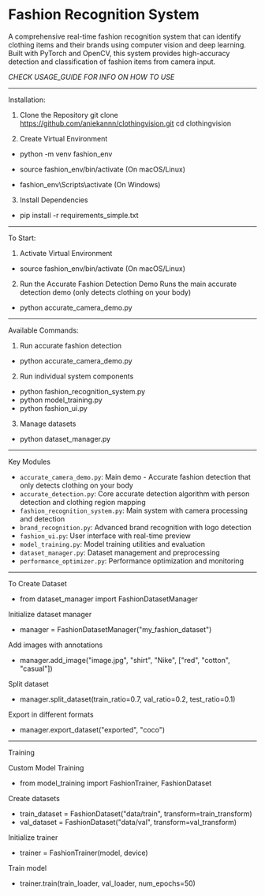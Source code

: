 # Fashion Recognition System

A comprehensive real-time fashion recognition system that can identify clothing items and their brands using computer vision and deep learning. Built with PyTorch and OpenCV, this system provides high-accuracy detection and classification of fashion items from camera input.

*CHECK USAGE_GUIDE FOR INFO ON HOW TO USE*

---
Installation:

1. Clone the Repository
git clone https://github.com/aniekannn/clothingvision.git
cd clothingvision


2. Create Virtual Environment
- python -m venv fashion_env
- source fashion_env/bin/activate  (On macOS/Linux)

- fashion_env\\Scripts\\activate  (On Windows)


3. Install Dependencies
- pip install -r requirements_simple.txt

---
To Start:

1. Activate Virtual Environment
- source fashion_env/bin/activate  (On macOS/Linux)


2. Run the Accurate Fashion Detection Demo
Runs the main accurate detection demo (only detects clothing on your body)
- python accurate_camera_demo.py

---
Available Commands:

1. Run accurate fashion detection
- python accurate_camera_demo.py


2. Run individual system components
- python fashion_recognition_system.py
- python model_training.py
- python fashion_ui.py


3. Manage datasets
- python dataset_manager.py

---
Key Modules
- `accurate_camera_demo.py`: Main demo - Accurate fashion detection that only detects clothing on your body
- `accurate_detection.py`: Core accurate detection algorithm with person detection and clothing region mapping
- `fashion_recognition_system.py`: Main system with camera processing and detection
- `brand_recognition.py`: Advanced brand recognition with logo detection
- `fashion_ui.py`: User interface with real-time preview
- `model_training.py`: Model training utilities and evaluation
- `dataset_manager.py`: Dataset management and preprocessing
- `performance_optimizer.py`: Performance optimization and monitoring

---
To Create Dataset
- from dataset_manager import FashionDatasetManager

Initialize dataset manager
- manager = FashionDatasetManager("my_fashion_dataset")

Add images with annotations
- manager.add_image("image.jpg", "shirt", "Nike", ["red", "cotton", "casual"])

Split dataset
- manager.split_dataset(train_ratio=0.7, val_ratio=0.2, test_ratio=0.1)

Export in different formats
- manager.export_dataset("exported", "coco")

---
Training

Custom Model Training
- from model_training import FashionTrainer, FashionDataset

Create datasets
- train_dataset = FashionDataset("data/train", transform=train_transform)
- val_dataset = FashionDataset("data/val", transform=val_transform)

Initialize trainer
- trainer = FashionTrainer(model, device)

Train model
- trainer.train(train_loader, val_loader, num_epochs=50)